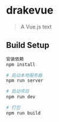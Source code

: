 # drakevue

> A Vue.js text

## Build Setup

``` bash
安装依赖
npm install

# 启动本地服务器
npm run server

# 启动项目
npm run dev

# 打包
npm run build
```